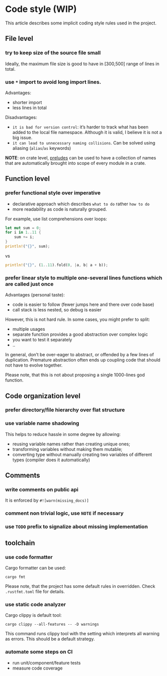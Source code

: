 # Code style (WIP)

This article describes some implicit coding style rules used in the project.

## File level


### try to keep size of the source file small

Ideally, the maximum file size is good to have in [300,500] range of lines in total.


### use `*` import to avoid long import lines.

Advantages:
* shorter import
* less lines in total

Disadvantages:
* `it is bad for version control`: it’s harder to track what has been added to the local file namespace.
  Although it is valid, I believe it is not a big issue.
* `it can lead to unnecessary naming collisions`.  Can be solved using aliasing (`alias`/`as` keywords)

__NOTE__: on crate level, [preludes](https://doc.rust-lang.org/beta/reference/names/preludes.html) can be used to have a
collection of names that are automatically brought into scope of every module in a crate.

## Function level


### prefer functional style over imperative

- declarative approach which describes `what to do` rather `how to do`
- more readability as code is naturally grouped.

For example, use list comprehensions over loops:
```rust
let mut sum = 0;
for i in 1..11 {
    sum += i;
}
println!("{}", sum);
```
  vs

```rust
println!("{}", (1..11).fold(0, |a, b| a + b));
```

### prefer linear style to multiple one-several lines functions which are called just once

Advantages (personal taste):
- code is easier to follow (fewer jumps here and there over code base)
- call stack is less nested, so debug is easier

However, this is not hard rule. In some cases, you might prefer to split:
- multiple usages
- separate function provides a good abstraction over complex logic
- you want to test it separately
- ..

In general, don’t be over-eager to abstract, or offended by a few lines of duplication. Premature abstraction often
ends up coupling code that should not have to evolve together.

Please note, that this is not about proposing a single 1000-lines god function.


## Code organization level


### prefer directory/file hierarchy over flat structure


### use variable name shadowing

This helps to reduce hassle in some degree by allowing:
- reusing variable names rather than creating unique ones;
- transforming variables without making them mutable;
- converting type without manually creating two variables of different types (compiler does it automatically)


## Comments


### write comments on public api

It is enforced by `#![warn(missing_docs)]`


### comment non trivial logic, use `NOTE` if necessary


### use `TODO` prefix to signalize about missing implementation


## toolchain


### use code formatter

Cargo formatter can be used:

    cargo fmt

Please note, that the project has some default rules in overridden. Check `.rustfmt.toml` file for details.


### use static code analyzer

Cargo clippy is default tool:

    cargo clippy --all-features -- -D warnings

This command runs clippy tool with the setting which interprets all warning as errors. This should be a default strategy.


### automate some steps on CI

- run unit/component/feature tests
- measure code coverage

